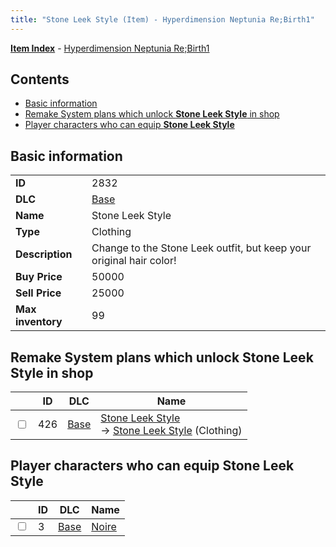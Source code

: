 ```yaml
---
title: "Stone Leek Style (Item) - Hyperdimension Neptunia Re;Birth1"
---
```


[**Item Index**](/neptunia/rb1/item/index.html) - [Hyperdimension Neptunia Re;Birth1](/neptunia/rb1)

## Contents

- [Basic information](#basic-information)
- [Remake System plans which unlock **Stone Leek Style** in shop](#remake-system-plans-which-unlock-stone-leek-style-in-shop)
- [Player characters who can equip **Stone Leek Style**](#player-characters-who-can-equip-stone-leek-style)

## Basic information

|   |   |
| -- | -- |
| **ID** | 2832 |
| **DLC** | [Base](/neptunia/rb1/dlc/1-base.html) |
| **Name** | Stone Leek Style |
| **Type** | Clothing |
| **Description** | Change to the Stone Leek outfit, but keep your original hair color! |
| **Buy Price** | 50000 |
| **Sell Price** | 25000 |
| **Max inventory** | 99 |

## Remake System plans which unlock **Stone Leek Style** in shop

|    | ID | DLC | Name |
| -- | -- | --- | ---- |
| <input type="checkbox" id="rb1-remake-1-426" class="trackbox" /> | 426 | [Base](/neptunia/rb1/dlc/1-base.html) | [Stone Leek Style](/neptunia/rb1/remake/1-426-stone-leek-style.html)<br />→ [Stone Leek Style](/neptunia/rb1/item/1-2832-stone-leek-style.html) (Clothing) |

## Player characters who can equip **Stone Leek Style**

|    | ID | DLC | Name |
| -- | -- | --- | ---- |
| <input type="checkbox" id="rb1-player-1-3" class="trackbox" /> | 3 | [Base](/neptunia/rb1/dlc/1-base.html) | [Noire](/neptunia/rb1/player/1-3-noire.html) |